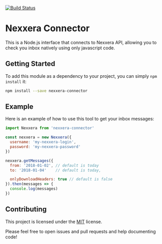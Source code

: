 [![Build Status](https://travis-ci.com/adrianovalente/nexxera.svg?token=sXzfpyZgxDGcjGqaejqQ&branch=master)](https://travis-ci.com/adrianovalente/nexxera)

# Nexxera Connector
This is a Node.js interface that connects to Nexxera API, allowing you to check you inbox natively using only javascript code.

## Getting Started
To add this module as a dependency to your project, you can simply `npm install` it:

``` bash
npm install --save nexxera-connector
```

## Example
Here is an example of how to use this tool to get your inbox messages:

``` javascript
import Nexxera from 'nexxera-connector'

const nexxera = new Nexxera({
  username: 'my-nexxera-login',
  password: 'my-nexxera-password'
})

nexxera.getMessages({
  from: '2018-01-02', // default is today
  to: '2018-01-04'    // default is today,

  onlyDownloadHeaders: true // default is false
}).then(messages => {
  console.log(messages)
})

```

## Contributing

This project is licensed under the [MIT](./LICENSE) license.

Please feel free to open issues and pull requests and help documenting code!
